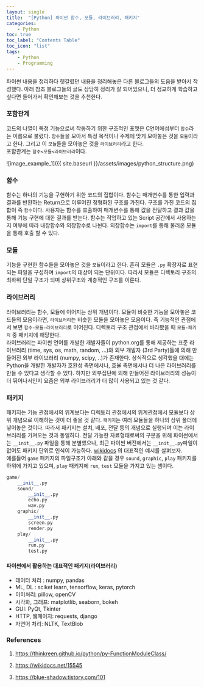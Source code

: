 ```yaml
---
layout: single
title:  "[Python] 파이썬 함수, 모듈, 라이브러리, 패키지"
categories:
    - Python
toc: true
toc_label: "Contents Table"
toc_icon: "list"
tags: 
    - Python
    - Programming
---
```



파이썬 내용을 정리하다 헷갈렸던 내용을 정리해놓은 다른 블로그들의 도움을 받아서 작성했다. 아래 참조 블로그들의 글도 상당히 정리가 잘 되어있으니, 더 정교하게 학습하고 싶다면 들어가서 확인해보는 것을 추천한다. 


### 포함관계 
코드의 나열이 특정 기능으로써 작동하기 위한 구조적인 포맷은 C언어에섭부터 `함수`라는 이름으로 불렸다. `함수`들을 모아서 특정 목적이나 주제에 맞게 모아놓은 것을 `모듈`이라고 한다. 그리고 이 `모듈`들을 모아놓은 것을 `라이브러리`라고 한다.   
포함관계는 `함수<모듈<라이브러리`이다.

![image_example_1]({{ site.baseurl }}/assets/images/python_structure.png)


### 함수
함수는 하나의 기능을 구현하기 위한 코드의 집합이다. 함수는 매개변수를 통한 입력과 결과를 반환하는 Return으로 이루어진 정형화된 구조를 가진다. 구조를 가진 코드의 집합이 즉 `함수`이다. 사용자는 함수를 호출하여 매개변수를 통해 값을 전달하고 결과 값을 통해 기능 구현에 대한 결과를 받는다. 함수는 작업하고 있는 Script 공간에서 사용하는지 여부에 따라 내장함수와 외장함수로 나뉜다. 외장함수는 `import`를 통해 불러온 모듈을 통해 호출 할 수 있다. 


### 모듈
기능을 구현한 함수들을 모아놓은 것을 `모듈`이라고 한다. 흔히 모듈은 `.py` 확장자로 표현되는 파일을 구성하며 `import`의 대상이 되는 단위이다. 따라서 모듈은 디렉토리 구조의 최하위 단일 구조가 되며 상위구조와 계층적인 구조를 이룬다. 


### 라이브러리
라이브러리는 함수, 모듈에 이어지는 상위 개념이다. 모듈이 비슷한 기능을 모아놓은 코드들의 모음이라면, `라이브러리`는 비슷한 모듈을 모아놓은 모음이다. 즉 기능적인 관점에서 보면 `함수-모듈-라이브러리`로 이어진다. 디렉토리 구조 관점에서 바라봤을 때 `모듈-패키지` 중 패키지에 해당한다.  
라이브러리는 파이썬 언어를 개발한 개발자들이 python.org를 통해 제공하는 표준 라이브러리 (time, sys, os, math, random, ...)와 외부 개발자 (3rd Party)들에 의해 만들어진 외부 라이브러리 (numpy, scipy, ..)가 존재한다. 상식적으로 생각했을 대에는 Python을 개발한 개발자가 호환성 측면에서나, 효율 측면에서나 더 나은 라이브러리를 만들 수 있다고 생각할 수 있다. 하지만 외부집단에 의해 만들어진 라이브러리의 성능이 더 뛰어나서인지 요즘은 외부 라이브러리가 더 많이 사용되고 있는 것 같다. 


### 패키지
패키지는 기능 관점에서의 위계보다는 디렉토리 관점에서의 위계관점에서 모듈보다 상위 개념으로 이해하는 것이 더 좋을 것 같다. `패키지`는 여러 모듈들을 하나의 상위 폴더에 넣어놓은 것이다. 따라서 패키지는 설치, 배포, 전달 등의 개념으로 실행되며 이는 라이브러리를 가져오는 것과 동일하다. 전달 가능한 자료형태로써의 구분을 위해 파이썬에서는 `__init__.py` 파일을 통해 분별했으나, 최근 파이썬 버전에서는 `__init__.py`파일이 없어도 패키지 단위로 인식이 가능하다. [wikidocs](https://wikidocs.net/1418 "hover:Wikidocs") 의 대표적인 예시를 살펴보자.  
예를들어 `game` 패키지의 파일구조가 아래와 같을 경우 `sound`, `graphic`, `play` 패키지를 하위에 가지고 있으며, `play` 패키지에 `run`, `test` 모듈을 가지고 있는 셈이다. 


``` python 
game/
    __init__.py
    sound/
        __init__.py
        echo.py
        wav.py
    graphic/
        __init__.py
        screen.py
        render.py
    play/
        __init__.py
        run.py
        test.py

```


#### 파이썬에서 활용하는 대표적인 패키지(라이브러리)

- 데이터 처리 : numpy, pandas 
- ML, DL : sciket learn, tensorflow, keras, pytorch
- 이미처리: pillow, openCV
- 시각화, 그래프: matplotlib, seaborn, bokeh 
- GUI: PyQt, Tkinter
- HTTP, 웹페이지: requests, django
- 자연어 처리: NLTK, TextBlob



### References
1. https://thinkreen.github.io/python/py-FunctionModuleClass/
2. https://wikidocs.net/15545 

4. https://blue-shadow.tistory.com/101 